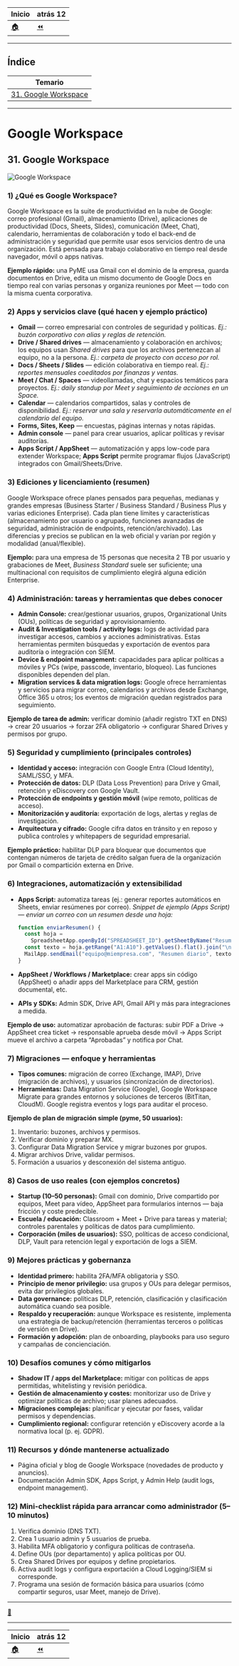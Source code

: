| **Inicio**         | **atrás 12**           |
| ------------------ | ---------------------- |
| [🏠](../README.md) | [⏪](./1_12_iCloud.md) |

---

## **Índice**

| Temario                                      |
| -------------------------------------------- |
| [31. Google Workspace](#31-google-workspace) |

---

# **Google Workspace**

## **31. Google Workspace**

![Google Workspace](/img/1_Fundamental_IT_Skills/Google_Workspace.webp "Google Workspace")

### 1) ¿Qué es Google Workspace?

Google Workspace es la suite de productividad en la nube de Google: correo profesional (Gmail), almacenamiento (Drive), aplicaciones de productividad (Docs, Sheets, Slides), comunicación (Meet, Chat), calendario, herramientas de colaboración y todo el back-end de administración y seguridad que permite usar esos servicios dentro de una organización. Está pensada para trabajo colaborativo en tiempo real desde navegador, móvil o apps nativas.

**Ejemplo rápido:** una PyME usa Gmail con el dominio de la empresa, guarda documentos en Drive, edita un mismo documento de Google Docs en tiempo real con varias personas y organiza reuniones por Meet — todo con la misma cuenta corporativa.

### 2) Apps y servicios clave (qué hacen y ejemplo práctico)

- **Gmail** — correo empresarial con controles de seguridad y políticas. _Ej.: buzón corporativo con alias y reglas de retención._
- **Drive / Shared drives** — almacenamiento y colaboración en archivos; los equipos usan _Shared drives_ para que los archivos pertenezcan al equipo, no a la persona. _Ej.: carpeta de proyecto con acceso por rol._
- **Docs / Sheets / Slides** — edición colaborativa en tiempo real. _Ej.: reportes mensuales coeditados por finanzas y ventas._
- **Meet / Chat / Spaces** — videollamadas, chat y espacios temáticos para proyectos. _Ej.: daily standup por Meet y seguimiento de acciones en un Space._
- **Calendar** — calendarios compartidos, salas y controles de disponibilidad. _Ej.: reservar una sala y reservarla automáticamente en el calendario del equipo._
- **Forms, Sites, Keep** — encuestas, páginas internas y notas rápidas.
- **Admin console** — panel para crear usuarios, aplicar políticas y revisar auditorías.
- **Apps Script / AppSheet** — automatización y apps low-code para extender Workspace; **Apps Script** permite programar flujos (JavaScript) integrados con Gmail/Sheets/Drive.

### 3) Ediciones y licenciamiento (resumen)

Google Workspace ofrece planes pensados para pequeñas, medianas y grandes empresas (Business Starter / Business Standard / Business Plus y varias ediciones Enterprise). Cada plan tiene límites y características (almacenamiento por usuario o agrupado, funciones avanzadas de seguridad, administración de endpoints, retención/archivado). Las diferencias y precios se publican en la web oficial y varían por región y modalidad (anual/flexible).

**Ejemplo:** para una empresa de 15 personas que necesita 2 TB por usuario y grabaciones de Meet, _Business Standard_ suele ser suficiente; una multinacional con requisitos de cumplimiento elegirá alguna edición Enterprise.

### 4) Administración: tareas y herramientas que debes conocer

- **Admin Console:** crear/gestionar usuarios, grupos, Organizational Units (OUs), políticas de seguridad y aprovisionamiento.
- **Audit & Investigation tools / activity logs:** logs de actividad para investigar accesos, cambios y acciones administrativas. Estas herramientas permiten búsquedas y exportación de eventos para auditoría o integración con SIEM.
- **Device & endpoint management:** capacidades para aplicar políticas a móviles y PCs (wipe, passcode, inventario, bloqueo). Las funciones disponibles dependen del plan.
- **Migration services & data migration logs:** Google ofrece herramientas y servicios para migrar correo, calendarios y archivos desde Exchange, Office 365 u otros; los eventos de migración quedan registrados para seguimiento.

**Ejemplo de tarea de admin:** verificar dominio (añadir registro TXT en DNS) → crear 20 usuarios → forzar 2FA obligatorio → configurar Shared Drives y permisos por grupo.

### 5) Seguridad y cumplimiento (principales controles)

- **Identidad y acceso:** integración con Google Entra (Cloud Identity), SAML/SSO, y MFA.
- **Protección de datos:** DLP (Data Loss Prevention) para Drive y Gmail, retención y eDiscovery con Google Vault.
- **Protección de endpoints y gestión móvil** (wipe remoto, políticas de acceso).
- **Monitorización y auditoría:** exportación de logs, alertas y reglas de investigación.
- **Arquitectura y cifrado:** Google cifra datos en tránsito y en reposo y publica controles y whitepapers de seguridad empresarial.

**Ejemplo práctico:** habilitar DLP para bloquear que documentos que contengan números de tarjeta de crédito salgan fuera de la organización por Gmail o compartición externa en Drive.

### 6) Integraciones, automatización y extensibilidad

- **Apps Script:** automatiza tareas (ej.: generar reportes automáticos en Sheets, enviar resúmenes por correo).
  _Snippet de ejemplo (Apps Script) — enviar un correo con un resumen desde una hoja:_

  ```javascript
  function enviarResumen() {
    const hoja =
      SpreadsheetApp.openById("SPREADSHEET_ID").getSheetByName("Resumen");
    const texto = hoja.getRange("A1:A10").getValues().flat().join("\n");
    MailApp.sendEmail("equipo@miempresa.com", "Resumen diario", texto);
  }
  ```

- **AppSheet / Workflows / Marketplace:** crear apps sin código (AppSheet) o añadir apps del Marketplace para CRM, gestión documental, etc.
- **APIs y SDKs:** Admin SDK, Drive API, Gmail API y más para integraciones a medida.

**Ejemplo de uso:** automatizar aprobación de facturas: subir PDF a Drive → AppSheet crea ticket → responsable aprueba desde móvil → Apps Script mueve el archivo a carpeta “Aprobadas” y notifica por Chat.

### 7) Migraciones — enfoque y herramientas

- **Tipos comunes:** migración de correo (Exchange, IMAP), Drive (migración de archivos), y usuarios (sincronización de directorios).
- **Herramientas:** Data Migration Service (Google), Google Workspace Migrate para grandes entornos y soluciones de terceros (BitTitan, CloudM). Google registra eventos y logs para auditar el proceso.

**Ejemplo de plan de migración simple (pyme, 50 usuarios):**

1. Inventario: buzones, archivos y permisos.
2. Verificar dominio y preparar MX.
3. Configurar Data Migration Service y migrar buzones por grupos.
4. Migrar archivos Drive, validar permisos.
5. Formación a usuarios y desconexión del sistema antiguo.

### 8) Casos de uso reales (con ejemplos concretos)

- **Startup (10–50 personas):** Gmail con dominio, Drive compartido por equipos, Meet para vídeo, AppSheet para formularios internos — baja fricción y coste predecible.
- **Escuela / educación:** Classroom + Meet + Drive para tareas y material; controles parentales y políticas de datos para cumplimiento.
- **Corporación (miles de usuarios):** SSO, políticas de acceso condicional, DLP, Vault para retención legal y exportación de logs a SIEM.

### 9) Mejores prácticas y gobernanza

- **Identidad primero:** habilita 2FA/MFA obligatoria y SSO.
- **Principio de menor privilegio:** usa grupos y OUs para delegar permisos, evita dar privilegios globales.
- **Data governance:** políticas DLP, retención, clasificación y clasificación automática cuando sea posible.
- **Respaldo y recuperación:** aunque Workspace es resistente, implementa una estrategia de backup/retención (herramientas terceros o políticas de versión en Drive).
- **Formación y adopción:** plan de onboarding, playbooks para uso seguro y campañas de concienciación.

### 10) Desafíos comunes y cómo mitigarlos

- **Shadow IT / apps del Marketplace:** mitigar con políticas de apps permitidas, whitelisting y revisión periódica.
- **Gestión de almacenamiento y costes:** monitorizar uso de Drive y optimizar políticas de archivo; usar planes adecuados.
- **Migraciones complejas:** planificar y ejecutar por fases, validar permisos y dependencias.
- **Cumplimiento regional:** configurar retención y eDiscovery acorde a la normativa local (p. ej. GDPR).

### 11) Recursos y dónde mantenerse actualizado

- Página oficial y blog de Google Workspace (novedades de producto y anuncios).
- Documentación Admin SDK, Apps Script, y Admin Help (audit logs, endpoint management).

### 12) Mini-checklist rápida para arrancar como administrador (5–10 minutos)

1. Verifica dominio (DNS TXT).
2. Crea 1 usuario admin y 5 usuarios de prueba.
3. Habilita MFA obligatorio y configura políticas de contraseña.
4. Define OUs (por departamento) y aplica políticas por OU.
5. Crea Shared Drives por equipos y define propietarios.
6. Activa audit logs y configura exportación a Cloud Logging/SIEM si corresponde.
7. Programa una sesión de formación básica para usuarios (cómo compartir seguros, usar Meet, manejo de Drive).

---

[🔼](#índice)

---

| **Inicio**         | **atrás 12**           |
| ------------------ | ---------------------- |
| [🏠](../README.md) | [⏪](./1_12_iCloud.md) |
